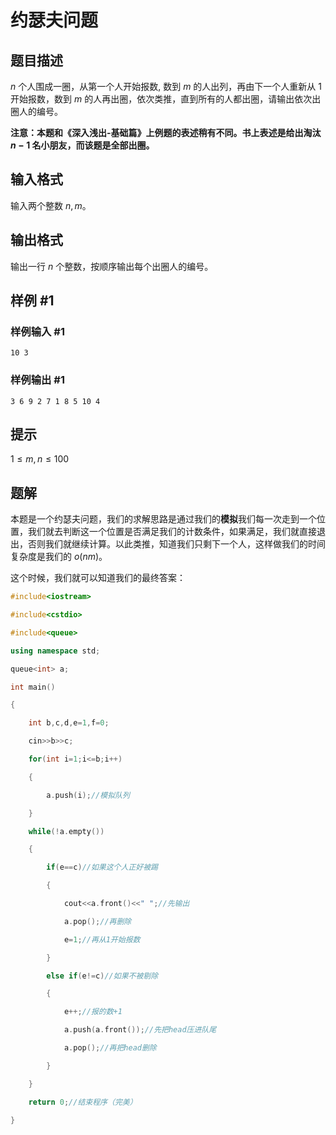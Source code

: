 # 约瑟夫问题

## 题目描述

$n$ 个人围成一圈，从第一个人开始报数, 数到 $m$ 的人出列，再由下一个人重新从 $1$ 开始报数，数到 $m$ 的人再出圈，依次类推，直到所有的人都出圈，请输出依次出圈人的编号。

**注意：本题和《深入浅出-基础篇》上例题的表述稍有不同。书上表述是给出淘汰 $n-1$ 名小朋友，而该题是全部出圈。**

## 输入格式

输入两个整数 $n,m$。

## 输出格式

输出一行 $n$ 个整数，按顺序输出每个出圈人的编号。

## 样例 #1

### 样例输入 #1

```
10 3
```

### 样例输出 #1

```
3 6 9 2 7 1 8 5 10 4
```

## 提示

$1 \le m, n \le 100$

## 题解
本题是一个约瑟夫问题，我们的求解思路是通过我们的**模拟**我们每一次走到一个位置，我们就去判断这一个位置是否满足我们的计数条件，如果满足，我们就直接退出，否则我们就继续计算。以此类推，知道我们只剩下一个人，这样做我们的时间复杂度是我们的 $o(nm)$。

这个时候，我们就可以知道我们的最终答案：
```cpp
#include<iostream>

#include<cstdio>

#include<queue>

using namespace std;

queue<int> a;

int main()

{

    int b,c,d,e=1,f=0;

    cin>>b>>c;

    for(int i=1;i<=b;i++)

    {

        a.push(i);//模拟队列

    }

    while(!a.empty())

    {

        if(e==c)//如果这个人正好被踢

        {

            cout<<a.front()<<" ";//先输出

            a.pop();//再删除

            e=1;//再从1开始报数

        }

        else if(e!=c)//如果不被剔除

        {

            e++;//报的数+1

            a.push(a.front());//先把head压进队尾

            a.pop();//再把head删除

        }

    }

    return 0;//结束程序（完美）

}
```